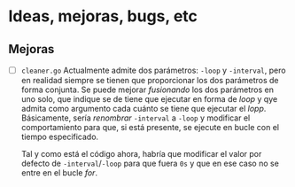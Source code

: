 # Ideas, mejoras, bugs, etc

## Mejoras

- [ ] `cleaner.go` Actualmente admite dos parámetros: `-loop` y `-interval`, pero en realidad siempre se tienen que proporcionar los dos parámetros de forma conjunta. Se puede mejorar *fusionando* los dos parámetros en uno solo, que indique se de tiene que ejecutar en forma de *loop* y qye admita como argumento cada cuánto se tiene que ejecutar el *lopp*. Básicamente, sería *renombrar* `-interval` a `-loop` y modificar el comportamiento para que, si está presente, se ejecute en bucle con el tiempo especificado.

  Tal y como está el código ahora, habría que modificar el valor por defecto de `-interval`/`-loop` para que fuera `0s` y que en ese caso no se entre en el bucle *for*.
